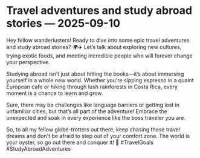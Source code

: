 # Travel adventures and study abroad stories — 2025-09-10

Hey fellow wanderlusters! Ready to dive into some epic travel adventures and study abroad stories? 🌍✈️ Let’s talk about exploring new cultures, trying exotic foods, and meeting incredible people who will forever change your perspective. 

Studying abroad isn’t just about hitting the books—it’s about immersing yourself in a whole new world. Whether you're sipping espresso in a quaint European cafe or hiking through lush rainforests in Costa Rica, every moment is a chance to learn and grow.

Sure, there may be challenges like language barriers or getting lost in unfamiliar cities, but that’s all part of the adventure! Embrace the unexpected and soak in every experience like the boss traveler you are.

So, to all my fellow globe-trotters out there, keep chasing those travel dreams and don't be afraid to step out of your comfort zone. The world is your oyster, so go out there and conquer it! 🌟 #TravelGoals #StudyAbroadAdventures